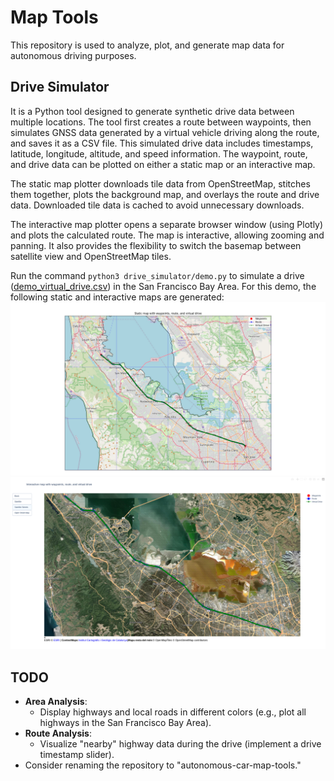 # Map Tools

This repository is used to analyze, plot, and generate map data for autonomous driving purposes.

## Drive Simulator
It is a Python tool designed to generate synthetic drive data between multiple locations. The tool first creates a route between waypoints, then simulates GNSS data generated by a virtual vehicle driving along the route, and saves it as a CSV file. This simulated drive data includes timestamps, latitude, longitude, altitude, and speed information. The waypoint, route, and drive data can be plotted on either a static map or an interactive map.

The static map plotter downloads tile data from OpenStreetMap, stitches them together, plots the background map, and overlays the route and drive data. Downloaded tile data is cached to avoid unnecessary downloads.

The interactive map plotter opens a separate browser window (using Plotly) and plots the calculated route. The map is interactive, allowing zooming and panning. It also provides the flexibility to switch the basemap between satellite view and OpenStreetMap tiles.

Run the command `python3 drive_simulator/demo.py` to simulate a drive ([demo_virtual_drive.csv](./drive_simulator/demo_virtual_drive.csv)) in the San Francisco Bay Area. For this demo, the following static and interactive maps are generated:
![Demo](drive_simulator/demo_static_map.png)
![Demo](drive_simulator/demo_interactive_map.png)

## TODO
- **Area Analysis**:
    - Display highways and local roads in different colors (e.g., plot all highways in the San Francisco Bay Area).
- **Route Analysis**:
    - Visualize "nearby" highway data during the drive (implement a drive timestamp slider).
- Consider renaming the repository to "autonomous-car-map-tools."

